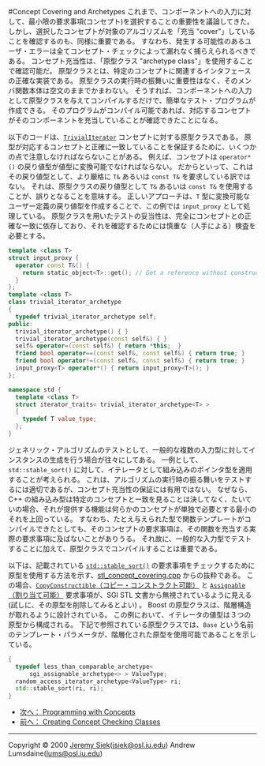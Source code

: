 #Concept Covering and Archetypes
これまで、コンポーネントへの入力に対して、最小限の要求事項(コンセプト)を選択することの重要性を議論してきた。 しかし、選択したコンセプトが対象のアルゴリズムを「充当 "cover"」していることを確認するのも、同様に重要である。 すなわち、発生する可能性のあるユーザ・エラーは全てコンセプト・チェックによって漏れなく捕らえられるべきである。 コンセプト充当性は、「原型クラス "archetype class"」を使用することで確認可能だ。 原型クラスとは、特定のコンセプトに関連するインタフェースの正確な実装である。 原型クラスの実行時の振舞いに重要性はなく、そのメンバ関数本体は空文のままでかまわない。 そうすれば、コンポーネントへの入力として原型クラスを与えてコンパイルするだけで、簡単なテスト・プログラムが作成できる。 そのプログラムがコンパイル可能であれば、対応するコンセプトがそのコンポーネントを充当していることが確認できたことになる。

以下のコードは、[`TrivialIterator`](http://www.sgi.com/tech/stl/trivial.html) コンセプトに対する原型クラスである。 原型が対応するコンセプトと正確に一致していることを保証するために、いくつかの点で注意しなければならないことがある。 例えば、コンセプトは `operator*()` の戻り値型が値型に変換可能でなければならない。 だからといって、これはその戻り値型として、より厳格に `T&` あるいは `const T&` を要求している訳ではない。 それは、原型クラスの戻り値型として `T&` あるいは `const T&` を使用することが、誤りとなることを意味する。 正しいアプローチは、`T` 型に変換可能なユーザー定義の戻り値型を作成することで、この例では `input_proxy` として処理している。 原型クラスを用いたテストの妥当性は、完全にコンセプトとの正確な一致に依存しており、それを確認するためには慎重な（人手による）検査を必要とする。

```cpp
template <class T>
struct input_proxy {
  operator const T&() {
    return static_object<T>::get(); // Get a reference without constructing
  }
};
template <class T>
class trivial_iterator_archetype
{
  typedef trivial_iterator_archetype self;
public:
  trivial_iterator_archetype() { }
  trivial_iterator_archetype(const self&) { }
  self& operator=(const self&) { return *this;  }
  friend bool operator==(const self&, const self&) { return true; }
  friend bool operator!=(const self&, const self&) { return true; }
  input_proxy<T> operator*() { return input_proxy<T>(); }
};

namespace std {
  template <class T>
  struct iterator_traits< trivial_iterator_archetype<T> >
  {
    typedef T value_type;
  };
}
```

ジェネリック・アルゴリズムのテストとして、一般的な複数の入力型に対してインスタンスの生成を行う場合が往々にしてある。 一例として、`std::stable_sort()` に対して、イテレータとして組み込みのポインタ型を適用することが考えられる。 これは、アルゴリズムの実行時の振る舞いをテストするには適切であるが、コンセプト充当性の保証には有用ではない。 なぜなら、C++ の組み込み型は特定のコンセプトとー致を見ることは決してなく、たいていの場合、それが提供する機能は何らかのコンセプトが単独で必要とする最小のそれを上回っている。 すなわち、たとえ与えられた型で関数テンプレートがコンパイルできたとしても、そのコンセプトの要求事項は、その関数を充当する実際の要求事項に及ばないことがありうる。 それ故に、一般的な入力型でテストすることに加えて、原型クラスでコンパイルすることは重要である。

以下は、記載されている [`std::stable_sort()`](https://sites.google.com/site/cpprefjp/reference/algorithm/stable_sort) の要求事項をチェックするために原型を使用する方法を示す、[stl_concept_covering.cpp](./stl_concept_covering.cpp.md) からの抜粋である。 この場合、[`CopyConstructible`（コピー・コンストラクト可能）](http://www.boost.org/doc/libs/1_31_0/libs/utility/CopyConstructible.html) と [`Assignable`（割り当て可能）](http://www.boost.org/doc/libs/1_31_0/libs/utility/Assignable.html) 要求事項が、SGI STL 文書から無視されているように見える (試しに、その原型を削除してみるとよい) 。 Boost の原型クラスは、階層構造が取れるように設計されている。 この例において、イテレータの値型は３つの原型から構成される。 下記で参照されている原型クラスでは、`Base` という名前のテンプレート・パラメータが、階層化された原型を使用可能であることを示している。

```cpp
{
  typedef less_than_comparable_archetype< 
      sgi_assignable_archetype<> > ValueType;
  random_access_iterator_archetype<ValueType> ri;
  std::stable_sort(ri, ri);
}
```


- [次へ： Programming with Concepts](./prog_with_concepts.md)
- [前へ： Creating Concept Checking Classes](./creating_concepts.md)


***
Copyright © 2000 [Jeremy Siek](http://www.boost.org/doc/libs/1_31_0/people/jeremy_siek.htm)(<jsiek@osl.iu.edu>) Andrew Lumsdaine(<lums@osl.iu.edu>)

